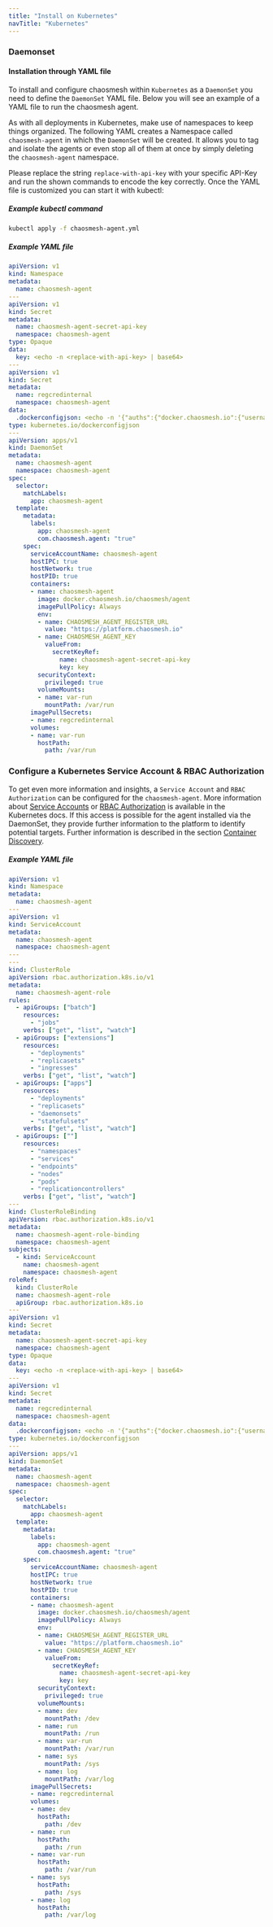 ```yaml
---
title: "Install on Kubernetes"
navTitle: "Kubernetes"
---
```


### Daemonset

#### Installation through YAML file

To install and configure chaosmesh within `Kubernetes` as a `DaemonSet` you need to define the `DaemonSet` YAML file.
Below you will see an example of a YAML file to run the chaosmesh agent.

As with all deployments in Kubernetes, make use of namespaces to keep things organized. The following YAML creates a Namespace called `chaosmesh-agent` in which the `DaemonSet` will be created.
It allows you to tag and isolate the agents or even stop all of them at once by simply deleting the `chaosmesh-agent` namespace.

Please replace the string `replace-with-api-key` with your specific API-Key and run the shown commands to encode the key correctly.
Once the YAML file is customized you can start it with kubectl:

##### Example kubectl command

```bash
kubectl apply -f chaosmesh-agent.yml
```

##### Example YAML file
```yaml
apiVersion: v1
kind: Namespace
metadata:
  name: chaosmesh-agent
---
apiVersion: v1
kind: Secret
metadata:
  name: chaosmesh-agent-secret-api-key
  namespace: chaosmesh-agent
type: Opaque
data:
  key: <echo -n <replace-with-api-key> | base64>
---
apiVersion: v1
kind: Secret
metadata:
  name: regcredinternal
  namespace: chaosmesh-agent
data:
  .dockerconfigjson: <echo -n '{"auths":{"docker.chaosmesh.io":{"username":"_","password":"<replace-with-api-key>","auth":"#echo -n _:<replace-with-api-key> | base64"}}}' | base64>
type: kubernetes.io/dockerconfigjson
---
apiVersion: apps/v1
kind: DaemonSet
metadata:
  name: chaosmesh-agent
  namespace: chaosmesh-agent
spec:
  selector:
    matchLabels:
      app: chaosmesh-agent
  template:
    metadata:
      labels:
        app: chaosmesh-agent
        com.chaosmesh.agent: "true"
    spec:
      serviceAccountName: chaosmesh-agent
      hostIPC: true
      hostNetwork: true
      hostPID: true
      containers:
      - name: chaosmesh-agent
        image: docker.chaosmesh.io/chaosmesh/agent
        imagePullPolicy: Always
        env:
        - name: CHAOSMESH_AGENT_REGISTER_URL
          value: "https://platform.chaosmesh.io"
        - name: CHAOSMESH_AGENT_KEY
          valueFrom:
            secretKeyRef:
              name: chaosmesh-agent-secret-api-key
              key: key
        securityContext:
          privileged: true
        volumeMounts:
        - name: var-run
          mountPath: /var/run
      imagePullSecrets:
      - name: regcredinternal
      volumes:
      - name: var-run
        hostPath:
          path: /var/run
```
### Configure a Kubernetes Service Account & RBAC Authorization

To get even more information and insights, a `Service Account` and `RBAC Authorization` can be configured for the `chaosmesh-agent`. More information about [Service Accounts](https://kubernetes.io/docs/tasks/configure-pod-container/configure-service-account/) or [RBAC Authorization](https://kubernetes.io/docs/reference/access-authn-authz/rbac/) is available in the Kubernetes docs.
If this access is possible for the agent installed via the DaemonSet, they provide further information to the platform to identify potential targets.
Further information is described in the section [Container Discovery](../discovery/2-container).

##### Example YAML file
```yaml
apiVersion: v1
kind: Namespace
metadata:
  name: chaosmesh-agent
---
apiVersion: v1
kind: ServiceAccount
metadata:
  name: chaosmesh-agent
  namespace: chaosmesh-agent
---
---
kind: ClusterRole
apiVersion: rbac.authorization.k8s.io/v1
metadata:
  name: chaosmesh-agent-role
rules:
  - apiGroups: ["batch"]
    resources:
      - "jobs"
    verbs: ["get", "list", "watch"]
  - apiGroups: ["extensions"]
    resources:
      - "deployments"
      - "replicasets"
      - "ingresses"
    verbs: ["get", "list", "watch"]
  - apiGroups: ["apps"]
    resources:
      - "deployments"
      - "replicasets"
      - "daemonsets"
      - "statefulsets"
    verbs: ["get", "list", "watch"]
  - apiGroups: [""]
    resources:
      - "namespaces"
      - "services"
      - "endpoints"
      - "nodes"
      - "pods"
      - "replicationcontrollers"
    verbs: ["get", "list", "watch"]
---
kind: ClusterRoleBinding
apiVersion: rbac.authorization.k8s.io/v1
metadata:
  name: chaosmesh-agent-role-binding
  namespace: chaosmesh-agent
subjects:
  - kind: ServiceAccount
    name: chaosmesh-agent
    namespace: chaosmesh-agent
roleRef:
  kind: ClusterRole
  name: chaosmesh-agent-role
  apiGroup: rbac.authorization.k8s.io
---
apiVersion: v1
kind: Secret
metadata:
  name: chaosmesh-agent-secret-api-key
  namespace: chaosmesh-agent
type: Opaque
data:
  key: <echo -n <replace-with-api-key> | base64>
---
apiVersion: v1
kind: Secret
metadata:
  name: regcredinternal
  namespace: chaosmesh-agent
data:
  .dockerconfigjson: <echo -n '{"auths":{"docker.chaosmesh.io":{"username":"_","password":"<replace-with-api-key>","auth":"#echo -n _:<replace-with-api-key> | base64"}}}' | base64>
type: kubernetes.io/dockerconfigjson
---
apiVersion: apps/v1
kind: DaemonSet
metadata:
  name: chaosmesh-agent
  namespace: chaosmesh-agent
spec:
  selector:
    matchLabels:
      app: chaosmesh-agent
  template:
    metadata:
      labels:
        app: chaosmesh-agent
        com.chaosmesh.agent: "true"
    spec:
      serviceAccountName: chaosmesh-agent
      hostIPC: true
      hostNetwork: true
      hostPID: true
      containers:
      - name: chaosmesh-agent
        image: docker.chaosmesh.io/chaosmesh/agent
        imagePullPolicy: Always
        env:
        - name: CHAOSMESH_AGENT_REGISTER_URL
          value: "https://platform.chaosmesh.io"
        - name: CHAOSMESH_AGENT_KEY
          valueFrom:
            secretKeyRef:
              name: chaosmesh-agent-secret-api-key
              key: key
        securityContext:
          privileged: true
        volumeMounts:
        - name: dev
          mountPath: /dev
        - name: run
          mountPath: /run
        - name: var-run
          mountPath: /var/run
        - name: sys
          mountPath: /sys
        - name: log
          mountPath: /var/log
      imagePullSecrets:
      - name: regcredinternal
      volumes:
      - name: dev
        hostPath:
          path: /dev
      - name: run
        hostPath:
          path: /run
      - name: var-run
        hostPath:
          path: /var/run
      - name: sys
        hostPath:
          path: /sys
      - name: log
        hostPath:
          path: /var/log
```

